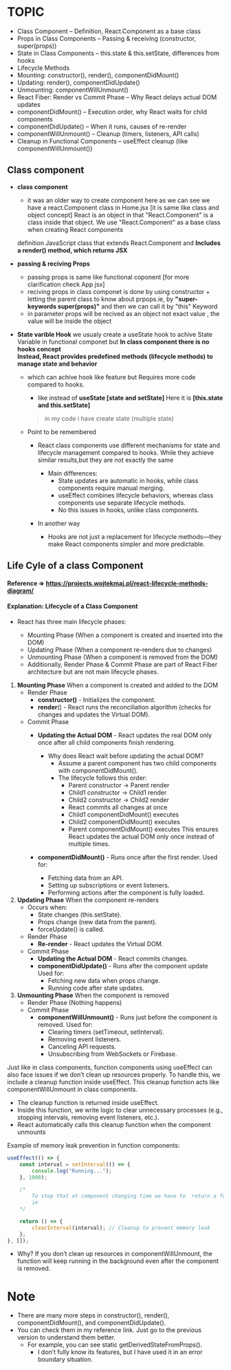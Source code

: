 # TOPIC
* Class Component – Definition, React.Component as a base class
* Props in Class Components – Passing & receiving (constructor, super(props))
* State in Class Components – this.state & this.setState, differences from hooks
* Lifecycle Methods
* Mounting: constructor(), render(), componentDidMount()
* Updating: render(), componentDidUpdate()
* Unmounting: componentWillUnmount()
* React Fiber: Render vs Commit Phase – Why React delays actual DOM updates
* componentDidMount() – Execution order, why React waits for child components
* componentDidUpdate() – When it runs, causes of re-render
* componentWillUnmount() – Cleanup (timers, listeners, API calls)
* Cleanup in Functional Components – useEffect cleanup (like componentWillUnmount())

## Class component 
* **class component** 
    - it was an older way to create component here as we can see we have a react.Component class in Home.jsx [it is same like class and object concept]
    React is an object in that "React.Component" is a class inside that object. We use "React.Component" as a base class when creating React components 

    definition 
        JavaScript class that extends React.Component and **Includes a render() method, which returns JSX**

* **passing & reciving Props** 
    -  passing props is same like functional coponent [for more clarification check App jsx]
    - reciving props in class componet is done by using constructor + letting the parent class to know about prpops.ie, by **"super-keywords super(props)"** and then we can call it by "this" Keyword 
    - in parameter props will be recived as an object not exact value , the value will be inside the object 

* **State varible Hook**
    we usualy create a useState hook to achive State Variable  in functional componet but **In class component there is no hooks concept**  
    **Instead, React provides predefined methods (lifecycle methods) to manage state and behavior**
    * which can achive hook like feature but Requires more code compared to hooks.
        * like instead of **useState  [state and setState]** Here it is  **[this.state and this.setState]**
        > in my code i have create state (multiple state)

    * Point to be remembered
        - React class components use different mechanisms for state and lifecycle management compared to hooks. While they achieve similar results,but  they are not exactly the same   
            * Main differences:  
                - State updates are automatic in hooks, while class components require manual merging.  
                - useEffect combines lifecycle behaviors, whereas class components use separate lifecycle methods.  
                - No this issues in hooks, unlike class components.

        - In another  way 
            - Hooks are not just a replacement for lifecycle methods—they make React components simpler and more predictable. 


## Life Cyle of a class Component
#### Reference =>  https://projects.wojtekmaj.pl/react-lifecycle-methods-diagram/
#### Explanation: Lifecycle of a Class Component
* React has three main lifecycle phases:

    - Mounting Phase (When a component is created and inserted into the DOM)
    - Updating Phase (When a component re-renders due to changes)
    - Unmounting Phase (When a component is removed from the DOM)
    * Additionally, Render Phase & Commit Phase are part of React Fiber architecture but are not main lifecycle phases.

1. **Mounting Phase** When a component is created and added to the DOM
    * Render Phase
        - **constructor()** - Initializes the component.
        - **render**() - React runs the reconciliation algorithm (checks for changes and updates the Virtual DOM).
    * Commit Phase
        - **Updating the Actual DOM** - React updates the real DOM only once after all child components finish rendering.

            * Why does React wait before updating the actual DOM?
                - Assume a parent component has two child components with componentDidMount().
                * The lifecycle follows this order:
                    - Parent constructor → Parent render
                    - Child1 constructor → Child1 render
                    - Child2 constructor → Child2 render
                    - React commits all changes at once
                    - Child1 componentDidMount() executes
                    - Child2 componentDidMount() executes
                    - Parent componentDidMount() executes
                This ensures React updates the actual DOM only once instead of multiple times.
        - **componentDidMount()** - Runs once after the first render. Used for:
            - Fetching data from an API.
            - Setting up subscriptions or event listeners.
            - Performing actions after the component is fully loaded.
2. **Updating Phase** When the component re-renders
    * Occurs when:
        - State changes (this.setState).
        - Props change (new data from the parent).
        - forceUpdate() is called.
    * Render Phase
        - **Re-render** - React updates the Virtual DOM.
    * Commit Phase
        - **Updating the Actual DOM** - React commits changes.
        - **componentDidUpdate()** - Runs after the component update Used for:
            - Fetching new data when props change.
            - Running code after state updates.
3. **Unmounting Phase** When the component is removed
    * Render Phase (Nothing happens)
    * Commit Phase
        - **componentWillUnmount()** - Runs just before the component is removed. Used for:
            - Clearing timers (setTimeout, setInterval).
            - Removing event listeners.
            - Canceling API requests.
            - Unsubscribing from WebSockets or Firebase.
    
    
Just like in class components, function components using useEffect can also face issues if we don’t clean up resources properly.
To handle this, we include a cleanup function inside useEffect. This cleanup function acts like componentWillUnmount in class components.  
* The cleanup function is returned inside useEffect.  
* Inside this function, we write logic to clear unnecessary processes (e.g., stopping intervals, removing event listeners, etc.).  
* React automatically calls this cleanup function when the component unmounts  

Example of memory leak prevention in function components:
```jsx
useEffect(() => {
    const interval = setInterval(() => {
        console.log("Running...");
    }, 1000);

    /*  
        To stop that at component changing time we have to  return a function will stoping logic 
        ie
    */ 

    return () => {
        clearInterval(interval); // Cleanup to prevent memory leak
    };
}, []);
```

* Why?
If you don’t clean up resources in componentWillUnmount, the function will keep running in the background even after the component is removed.





# Note 
* There are many more steps in constructor(), render(), componentDidMount(), and componentDidUpdate().
* You can check them in my reference link. Just go to the previous version to understand them better.
    * For example, you can see static getDerivedStateFromProps().
        - I don’t fully know its features, but I have used it in an error boundary situation.